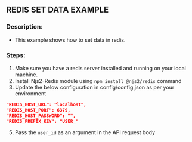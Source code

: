 ## REDIS SET DATA EXAMPLE

### Description:
- This example shows how to set data in redis.

### Steps:
1. Make sure you have a redis server installed and running on your local machine.
2. Install Njs2-Redis module using ```npm install @njs2/redis``` command
3. Update the below configuration in config/config.json as per your environment
```json
"REDIS_HOST_URL": "localhost",
"REDIS_HOST_PORT": 6379,
"REDIS_HOST_PASSWORD": "",
"REDIS_PREFIX_KEY": "USER_"
```
5. Pass the ```user_id``` as an argument in the API request body
